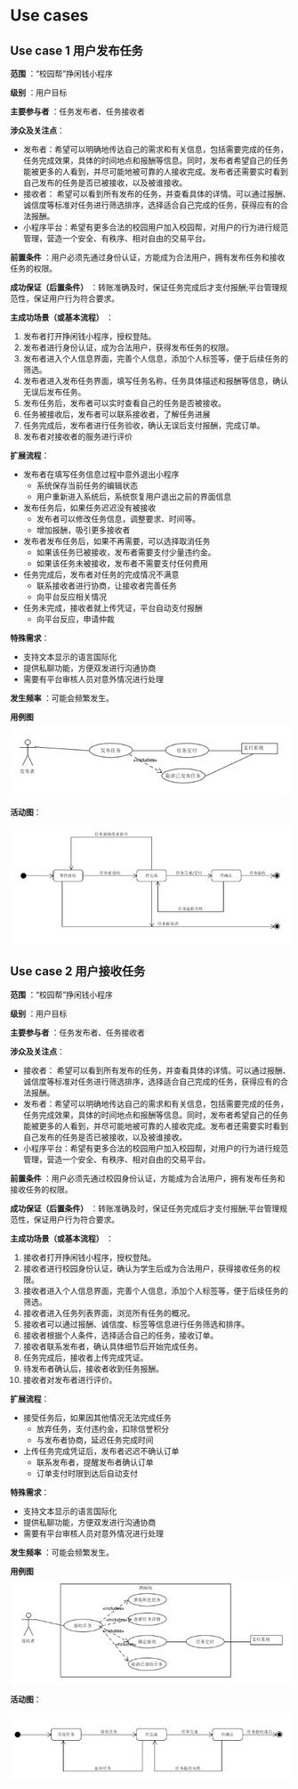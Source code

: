 # Use cases

## Use case 1 用户发布任务

**范围** ：“校园帮”挣闲钱小程序

**级别** ：用户目标

**主要参与者** ：任务发布者、任务接收者

**涉众及关注点**：

- 发布者：希望可以明确地传达自己的需求和有关信息，包括需要完成的任务，任务完成效果，具体的时间地点和报酬等信息。同时，发布者希望自己的任务能被更多的人看到，并尽可能地被可靠的人接收完成。发布者还需要实时看到自己发布的任务是否已被接收，以及被谁接收。
- 接收者： 希望可以看到所有发布的任务，并查看具体的详情。可以通过报酬、诚信度等标准对任务进行筛选排序，选择适合自己完成的任务，获得应有的合法报酬。
- 小程序平台：希望有更多合法的校园用户加入校园帮，对用户的行为进行规范管理，营造一个安全、有秩序、相对自由的交易平台。

**前置条件** ：用户必须先通过身份认证，方能成为合法用户，拥有发布任务和接收任务的权限。

**成功保证（后置条件）** ：转账准确及时，保证任务完成后才支付报酬;平台管理规范性，保证用户行为符合要求。

**主成功场景（或基本流程）** ：

1. 发布者打开挣闲钱小程序，授权登陆。
2. 发布者进行身份认证，成为合法用户，获得发布任务的权限。
3. 发布者进入个人信息界面，完善个人信息，添加个人标签等，便于后续任务的筛选。
4. 发布者进入发布任务界面，填写任务名称，任务具体描述和报酬等信息，确认无误后发布任务。
5. 发布任务后，发布者可以实时查看自己的任务是否被接收。
6. 任务被接收后，发布者可以联系接收者，了解任务进展
7. 任务完成后，发布者进行任务验收，确认无误后支付报酬，完成订单。
8. 发布者对接收者的服务进行评价

**扩展流程**：

- 发布者在填写任务信息过程中意外退出小程序
    - 系统保存当前任务的编辑状态
    - 用户重新进入系统后，系统恢复用户退出之前的界面信息
- 发布任务后，如果任务迟迟没有被接收
    - 发布者可以修改任务信息，调整要求、时间等。
    - 增加报酬，吸引更多接收者
- 发布者发布任务后，如果不再需要，可以选择取消任务
    - 如果该任务已被接收，发布者需要支付少量违约金。
    - 如果该任务未被接收，发布者不需要支付任何费用
- 任务完成后，发布者对任务的完成情况不满意
    - 联系接收者进行协商，让接收者完善任务
    - 向平台反应相关情况
- 任务未完成，接收者就上传凭证，平台自动支付报酬
    - 向平台反应，申请仲裁

**特殊需求**：

- 支持文本显示的语言国际化
- 提供私聊功能，方便双发进行沟通协商
- 需要有平台审核人员对意外情况进行处理

**发生频率** ：可能会频繁发生。

**用例图**
![use_case1](images/use_case2.png)

**活动图**：

![活动图1](images/state1.png)

## Use case 2 用户接收任务

**范围** ：“校园帮”挣闲钱小程序

**级别** ：用户目标

**主要参与者** ：任务发布者、任务接收者

**涉众及关注点**：

- 接收者： 希望可以看到所有发布的任务，并查看具体的详情。可以通过报酬、诚信度等标准对任务进行筛选排序，选择适合自己完成的任务，获得应有的合法报酬。
- 发布者：希望可以明确地传达自己的需求和有关信息，包括需要完成的任务，任务完成效果，具体的时间地点和报酬等信息。同时，发布者希望自己的任务能被更多的人看到，并尽可能地被可靠的人接收完成。发布者还需要实时看到自己发布的任务是否已被接收，以及被谁接收。
- 小程序平台：希望有更多合法的校园用户加入校园帮，对用户的行为进行规范管理，营造一个安全、有秩序、相对自由的交易平台。

**前置条件** ：用户必须先通过校园身份认证，方能成为合法用户，拥有发布任务和接收任务的权限。

**成功保证（后置条件）** ：转账准确及时，保证任务完成后才支付报酬;平台管理规范性，保证用户行为符合要求。

**主成功场景（或基本流程）** ：

1. 接收者打开挣闲钱小程序，授权登陆。
2. 接收者进行校园身份认证，确认为学生后成为合法用户，获得接收任务的权限。
3. 接收者进入个人信息界面，完善个人信息，添加个人标签等，便于后续任务的筛选。
4. 接收者进入任务列表界面，浏览所有任务的概况。
5. 接收者可以通过报酬、诚信度、标签等信息进行任务筛选和排序。
6. 接收者根据个人条件，选择适合自己的任务，接收订单。
7. 接收者联系发布者，确认具体细节后开始完成任务。
8. 任务完成后，接收者上传完成凭证。
9. 待发布者确认后，接收者收到任务报酬。
10. 接收者对发布者进行评价。

**扩展流程**：

- 接受任务后，如果因其他情况无法完成任务
    - 放弃任务，支付违约金，扣除信誉积分
    - 与发布者协商，延迟任务完成时间
- 上传任务完成凭证后，发布者迟迟不确认订单
    - 联系发布者，提醒发布者确认订单
    - 订单支付时限到达后自动支付

**特殊需求**：

- 支持文本显示的语言国际化
- 提供私聊功能，方便双发进行沟通协商
- 需要有平台审核人员对意外情况进行处理

**发生频率** ：可能会频繁发生。

**用例图**
![use_case2](images/use_case1.png)

**活动图**：

![活动图2](images/state2.png)
